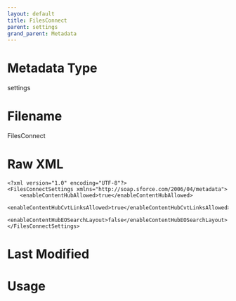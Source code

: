 ```yaml
---
layout: default
title: FilesConnect
parent: settings
grand_parent: Metadata
---
```

# Metadata Type
settings


# Filename 
FilesConnect


# Raw XML
```
<?xml version="1.0" encoding="UTF-8"?>
<FilesConnectSettings xmlns="http://soap.sforce.com/2006/04/metadata">
    <enableContentHubAllowed>true</enableContentHubAllowed>
    <enableContentHubCvtLinksAllowed>true</enableContentHubCvtLinksAllowed>
    <enableContentHubEOSearchLayout>false</enableContentHubEOSearchLayout>
</FilesConnectSettings>
```


# Last Modified


# Usage
